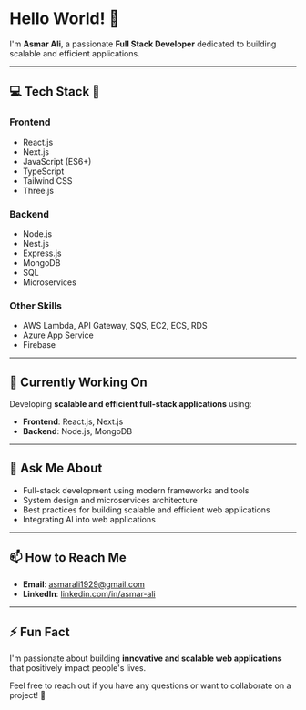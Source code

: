 # Hello World! 👋  
I'm **Asmar Ali**, a passionate **Full Stack Developer** dedicated to building scalable and efficient applications.

---

## 💻 Tech Stack 🚀

### **Frontend**  
- React.js  
- Next.js  
- JavaScript (ES6+)  
- TypeScript  
- Tailwind CSS  
- Three.js  

### **Backend**  
- Node.js  
- Nest.js  
- Express.js  
- MongoDB  
- SQL  
- Microservices  

### **Other Skills**  
- AWS Lambda, API Gateway, SQS, EC2, ECS, RDS  
- Azure App Service  
- Firebase  

---

## 🔭 Currently Working On  
Developing **scalable and efficient full-stack applications** using:  
- **Frontend**: React.js, Next.js  
- **Backend**: Node.js, MongoDB  

---

## 💬 Ask Me About  
- Full-stack development using modern frameworks and tools  
- System design and microservices architecture  
- Best practices for building scalable and efficient web applications  
- Integrating AI into web applications  

---

## 📫 How to Reach Me  
- **Email**: [asmarali1929@gmail.com](mailto:asmarali1929@gmail.com)  
- **LinkedIn**: [linkedin.com/in/asmar-ali](https://www.linkedin.com/in/asmar-ali/)  

---

## ⚡ Fun Fact  
I'm passionate about building **innovative and scalable web applications** that positively impact people's lives.  

Feel free to reach out if you have any questions or want to collaborate on a project! 🚀  
